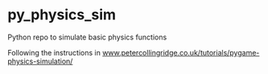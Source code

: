 # py_physics_sim
Python repo to simulate basic physics functions

Following the instructions in www.petercollingridge.co.uk/tutorials/pygame-physics-simulation/
